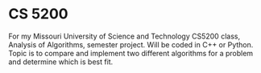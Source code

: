# CS 5200

For my Missouri University of Science and Technology CS5200 class, Analysis of Algorithms, semester project.
Will be coded in C++ or Python.
Topic is to compare and implement two different algorithms for a problem and determine which is best fit.
